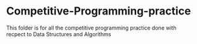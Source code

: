 # Competitive-Programming-practice
This folder is for all the competitive programming practice done with recpect to Data Structures and Algorithms
